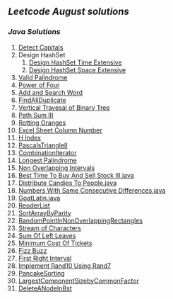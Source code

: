 ## _Leetcode August solutions_

### <em> Java Solutions </em>
1) [Detect Capitals](August2020/Solution_DetectCapital.java)
2) Design HashSet
    1) [Design HashSet Time Extensive](August2020/MyHashSet.java)
    2) [Design HashSet Space Extensive](August2020/MyHashSet_MemoryExtensive.java)
3) [Valid Palindrome](August2020/ValidPalindrome.java)
4) [Power of Four](August2020/PowerOfFour.java)
5) [Add and Search Word](August2020/AddAndSearchWord.java)
6) [FindAllDuplicate](August2020/FIndAllDuplicate.java)
7) [Vertical Travesal of Binary Tree](August2020/VerticalTraversalOfABinaryTree.java)
8) [Path Sum III](August2020/PathSumIII.java)
9) [Rotting Oranges](August2020/RottingOrganges.java)
10) [Excel Sheet Column Number](August2020/ExcelSheetColumnNumber.java)
11) [H Index](August2020/HIndex.java)
12) [PascalsTriangleII](August2020/PascalsTriangleII.java)
13) [CombinationIterator](August2020/CombinationIterator.java)
14) [Longest Palindrome](August2020/LongestPalindrome.java)
15) [Non Overlapping Intervals](August2020/NonOverlappingIntervals.java)
16) [Best Time To Buy And Sell Stock III.java](August2020/BestTimeToBuyAndSellStockIII.java)
17) [Distribute Candies To People.java](August2020/DistributeCandiesToPeople.java)
18) [Numbers With Same Consecutive Differences.java](August2020/NumbersWithSameConsecutiveDifferences.java)
19) [GoatLatin.java](August2020/GoatLatin.java)
20) [ReoderList](August2020/ReorderList.java)
21) [SortArrayByParity](August2020/SortArrayByPartiy.java)
22) [RandomPointInNonOverlappingRectangles](August2020/RandomPointInNonOverlappingRectangles.java)
23) [Stream of Characters](August2020/StreamChecker.java)
24) [Sum Of Left Leaves](August2020/SumOfLeftLeaves.java)
25) [Minimum Cost Of Tickets](August2020/MinimumCostOfTickets.java)
26) [Fizz Buzz](August2020/FizzBuzz.java)
27) [First Right Interval](August2020/FizzBuzz.java)
28) [Implement Rand10 Using Rand7](August2020/ImplementRand10UsingRand7.java)
29) [PancakeSorting](August2020/PancakeSorting.java)
30) [LargestComponentSizebyCommonFactor](August2020/LargestComponentSizebyCommonFactor.java)
31) [DeleteANodeInBst](August2020/DeleteANodeInBst.java)

